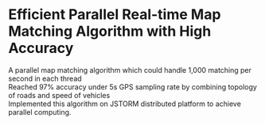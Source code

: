 # Efficient Parallel Real-time Map Matching Algorithm with High Accuracy
A parallel map matching algorithm which could handle 1,000 matching per second in each thread<br />
Reached 97% accuracy under 5s GPS sampling rate by combining topology of roads and speed of vehicles<br />
Implemented this algorithm on JSTORM distributed platform to achieve parallel computing.
